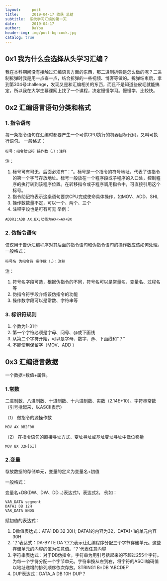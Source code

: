 ```yaml
---
layout:     post
title:      2019-04-17 收获 总结
subtitle:  系统学习汇编的第一天
date:       2019-04-17
author:     DaYou
header-img: img/post-bg-cook.jpg
catalog: true
---
```



## 0x1 我为什么会选择从头学习汇编？
我在本科期间没有接触过汇编语言方面的东西，那二进制拆弹是怎么做的呢？二进制拆弹时我是用一点查一点，结合拆弹的一些视频、博客等做的。拆弹结束后，拿到第304号challenge，发现又是和汇编相关的东西，而且不是知道些皮毛就能搞定，所以我在大学生慕课网上找了一个课程，决定慢慢学习。慢慢学，比较快。


## 0x2 汇编语言语句分类和格式

### 1. 指令语句
每一条指令语句在汇编时都要产生一个可供CPU执行的机器目标代码，又叫可执行语句。
一般格式：
```
标号：指令助记符 操作数（，）；注释
```
注：

1. 标号可有可无，后面必须有“：”。标号是一个指令的符号地址，代表了该指令的第一个字节存放地址。标号一般放在一个程序段或子程序的入口处，控制程序的执行转到该程序位置。在转移指令或子程序调用指令中，可直接引用这个标号。
2. 指令助记符表示这条语句要求CPU完成使命具体操作，如MOV、ADD、SHL
3. 操作数数量不定，可以一个、两个、三个
4. 注释字段也是可有可无
举例：
```
ADDR1:ADD AX,BX;功能为AX<=AX+BX
```

### 2. 伪指令语句
仅仅用于告诉汇编程序对其后面的指令语句和伪指令语句的操作数应该如何处理。一般格式：
```
符号名 伪指令符 操作数（，）；注释
```
注：

1. 符号名字段可选，根据伪指令的不同，符号名可以是常量名、变量名、过程名等
2. 伪指令符字段介绍该伪指令的功能
3. 操作数字段可以是常数、字符串等

### 3. 标识符规则
1. 个数为1-31个
2. 第一个字符必须是字母、问号、@或下画线
3. 从第二个字符开始，可以是字母、数字、@、下画线和“？”
4. 不能使用保留字（MOV、ADD ）

## 0x3 汇编语言数据 
一个数据=数值+属性。

### 1.常数
二进制数、八进制数、十进制数、十六进制数、实数（2.14E+10）、字符串常数（引号括起来，以ASCII表示）

（1） 做指令的源操作数
```
MOV AX 0B2F0H
```
（2） 在指令语句的直接寻址方式、变址寻址或基址变址寻址中做位移量
```
MOV BX 32H[SI]
```

### 2.变量
存放数据的存储单元，变量的定义为变量名+初值

一般格式：

变量名+DB(DW、DW、DD...)表达式1，表达式2。
例如：

```
VAR_DATA segment
DATA1 DB 12H
VAR_DATA ENDS
```
赋初值的表达式：
1. D数值表达式：ATA1 DB 32 30H; DATA1的内容为32，DATA1+1的单元内容30H
2. ‘？’表达式：DA-BYTE DA ?,?,?;表示让汇编程序分配三个字节存储单元。这些存储单元的内容的值为任意值。‘？’代表任意内容
3. 字符串表达式：对于DB伪指令，字符串为用引号括起来的不超过255个字符。为每一个字符分配一个字节单元。字符串按从左到右，将字符的ASCII编码值以地址递增的排列顺序依次存放。STRING1 B=DB 'ABCDEF'
4. DUP表达式：DATA_A DB 10H DUP？
